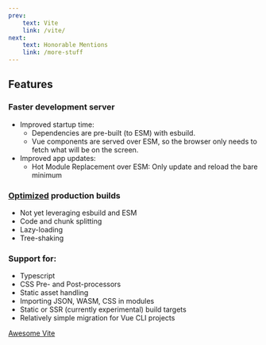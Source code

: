 ```yaml
---
prev:
    text: Vite
    link: /vite/
next:
    text: Honorable Mentions
    link: /more-stuff
---
```


## Features

### Faster development server
- Improved startup time:
  - Dependencies are pre-built (to ESM) with esbuild.
  - Vue components are served over ESM, so the browser only needs to fetch
  what will be on the screen.
- Improved app updates:
  - Hot Module Replacement over ESM: Only update and reload the bare minimum

### [Optimized](https://vitejs.dev/guide/features.html#build-optimizations) production builds
- Not yet leveraging esbuild and ESM
- Code and chunk splitting
- Lazy-loading
- Tree-shaking

### Support for:
- Typescript
- CSS Pre- and Post-processors
- Static asset handling
- Importing JSON, WASM, CSS in modules
- Static or SSR (currently experimental) build targets
- Relatively simple migration for Vue CLI projects

[Awesome Vite](https://github.com/vitejs/awesome-vite)
